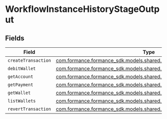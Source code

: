 # WorkflowInstanceHistoryStageOutput


## Fields

| Field                                                                                                                               | Type                                                                                                                                | Required                                                                                                                            | Description                                                                                                                         |
| ----------------------------------------------------------------------------------------------------------------------------------- | ----------------------------------------------------------------------------------------------------------------------------------- | ----------------------------------------------------------------------------------------------------------------------------------- | ----------------------------------------------------------------------------------------------------------------------------------- |
| `createTransaction`                                                                                                                 | [com.formance.formance_sdk.models.shared.ActivityCreateTransactionOutput](../../models/shared/ActivityCreateTransactionOutput.md)   | :heavy_minus_sign:                                                                                                                  | N/A                                                                                                                                 |
| `debitWallet`                                                                                                                       | [com.formance.formance_sdk.models.shared.ActivityDebitWalletOutput](../../models/shared/ActivityDebitWalletOutput.md)               | :heavy_minus_sign:                                                                                                                  | N/A                                                                                                                                 |
| `getAccount`                                                                                                                        | [com.formance.formance_sdk.models.shared.ActivityGetAccountOutput](../../models/shared/ActivityGetAccountOutput.md)                 | :heavy_minus_sign:                                                                                                                  | N/A                                                                                                                                 |
| `getPayment`                                                                                                                        | [com.formance.formance_sdk.models.shared.ActivityGetPaymentOutput](../../models/shared/ActivityGetPaymentOutput.md)                 | :heavy_minus_sign:                                                                                                                  | N/A                                                                                                                                 |
| `getWallet`                                                                                                                         | [com.formance.formance_sdk.models.shared.ActivityGetWalletOutput](../../models/shared/ActivityGetWalletOutput.md)                   | :heavy_minus_sign:                                                                                                                  | N/A                                                                                                                                 |
| `listWallets`                                                                                                                       | [com.formance.formance_sdk.models.shared.OrchestrationListWalletsResponse](../../models/shared/OrchestrationListWalletsResponse.md) | :heavy_minus_sign:                                                                                                                  | N/A                                                                                                                                 |
| `revertTransaction`                                                                                                                 | [com.formance.formance_sdk.models.shared.ActivityRevertTransactionOutput](../../models/shared/ActivityRevertTransactionOutput.md)   | :heavy_minus_sign:                                                                                                                  | N/A                                                                                                                                 |